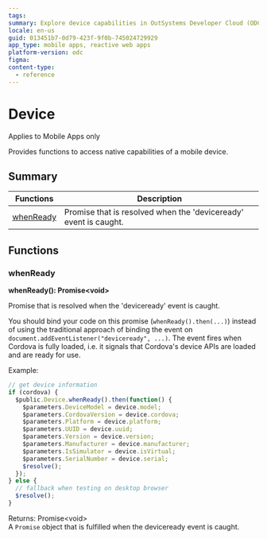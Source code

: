 ```yaml
---
tags:
summary: Explore device capabilities in OutSystems Developer Cloud (ODC) with the `whenReady` function, ensuring native API readiness.
locale: en-us
guid: 013451b7-0d79-423f-9f0b-745024729929
app_type: mobile apps, reactive web apps
platform-version: odc
figma:
content-type:
  - reference
---
```


# Device

<div class="info" markdown="1">

Applies to Mobile Apps only

</div>

Provides functions to access native capabilities of a mobile device.

## Summary

|Functions|Description|
|---|---|
|[whenReady](#whenready)|Promise that is resolved when the 'deviceready' event is caught.|

## Functions

### whenReady

**whenReady(): Promise&lt;void&gt;**

Promise that is resolved when the 'deviceready' event is caught.

You should bind your code on this promise (`whenReady().then(...)`) instead of using the traditional approach of binding the event on `document.addEventListener("deviceready", ...)`. The event fires when Cordova is fully loaded, i.e. it signals that Cordova's device APIs are loaded and are ready for use.

Example:

```javascript
// get device information
if (cordova) {
  $public.Device.whenReady().then(function() {
    $parameters.DeviceModel = device.model;
    $parameters.CordovaVersion = device.cordova;
    $parameters.Platform = device.platform;
    $parameters.UUID = device.uuid;
    $parameters.Version = device.version;
    $parameters.Manufacturer = device.manufacturer;
    $parameters.IsSimulator = device.isVirtual;
    $parameters.SerialNumber = device.serial;
    $resolve();
  });
} else {
  // fallback when testing on desktop browser
  $resolve();
}
```

Returns: Promise&lt;void&gt;<br/>A `Promise` object that is fulfilled when the deviceready event is caught.

